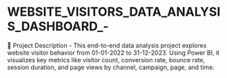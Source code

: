# WEBSITE_VISITORS_DATA_ANALYSIS_DASHBOARD_-
📄 Project Description -  This end-to-end data analysis project explores website visitor behavior from 01-01-2022 to 31-12-2023. Using Power BI, it visualizes key metrics like visitor count, conversion rate, bounce rate, session duration, and page views by channel, campaign, page, and time.

